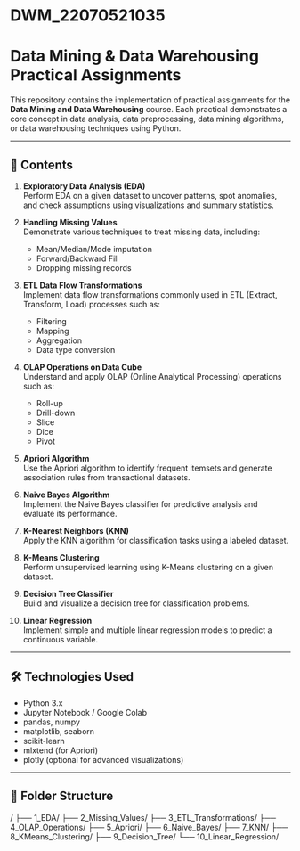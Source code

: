 # DWM_22070521035
# Data Mining & Data Warehousing Practical Assignments

This repository contains the implementation of practical assignments for the **Data Mining and Data Warehousing** course. Each practical demonstrates a core concept in data analysis, data preprocessing, data mining algorithms, or data warehousing techniques using Python.

---

## 📂 Contents

1. **Exploratory Data Analysis (EDA)**  
   Perform EDA on a given dataset to uncover patterns, spot anomalies, and check assumptions using visualizations and summary statistics.

2. **Handling Missing Values**  
   Demonstrate various techniques to treat missing data, including:
   - Mean/Median/Mode imputation
   - Forward/Backward Fill
   - Dropping missing records

3. **ETL Data Flow Transformations**  
   Implement data flow transformations commonly used in ETL (Extract, Transform, Load) processes such as:
   - Filtering
   - Mapping
   - Aggregation
   - Data type conversion

4. **OLAP Operations on Data Cube**  
   Understand and apply OLAP (Online Analytical Processing) operations such as:
   - Roll-up
   - Drill-down
   - Slice
   - Dice
   - Pivot

5. **Apriori Algorithm**  
   Use the Apriori algorithm to identify frequent itemsets and generate association rules from transactional datasets.

6. **Naive Bayes Algorithm**  
   Implement the Naive Bayes classifier for predictive analysis and evaluate its performance.

7. **K-Nearest Neighbors (KNN)**  
   Apply the KNN algorithm for classification tasks using a labeled dataset.

8. **K-Means Clustering**  
   Perform unsupervised learning using K-Means clustering on a given dataset.

9. **Decision Tree Classifier**  
   Build and visualize a decision tree for classification problems.

10. **Linear Regression**  
    Implement simple and multiple linear regression models to predict a continuous variable.

---

## 🛠 Technologies Used

- Python 3.x  
- Jupyter Notebook / Google Colab  
- pandas, numpy  
- matplotlib, seaborn  
- scikit-learn  
- mlxtend (for Apriori)  
- plotly (optional for advanced visualizations)

---

## 📁 Folder Structure

/
├── 1_EDA/
├── 2_Missing_Values/
├── 3_ETL_Transformations/
├── 4_OLAP_Operations/
├── 5_Apriori/
├── 6_Naive_Bayes/
├── 7_KNN/
├── 8_KMeans_Clustering/
├── 9_Decision_Tree/
└── 10_Linear_Regression/
